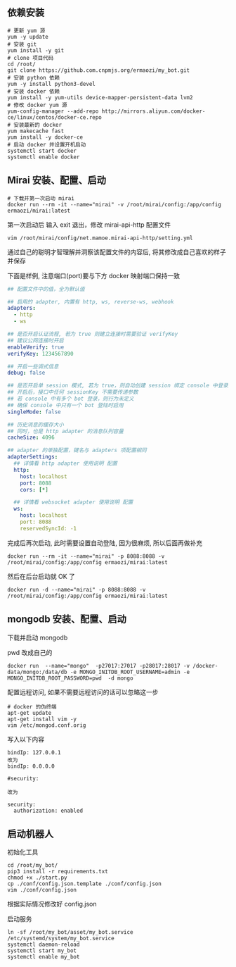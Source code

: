 ## 依赖安装
``` shell
# 更新 yum 源
yum -y update
# 安装 git
yum install -y git
# clone 项目代码
cd /root/
git clone https://github.com.cnpmjs.org/ermaozi/my_bot.git
# 安装 python 依赖
yum -y install python3-devel
# 安装 docker 依赖
yum install -y yum-utils device-mapper-persistent-data lvm2
# 修改 docker yum 源
yum-config-manager --add-repo http://mirrors.aliyun.com/docker-ce/linux/centos/docker-ce.repo
# 安装最新的 docker
yum makecache fast
yum install -y docker-ce
# 启动 docker 并设置开机启动
systemctl start docker
systemctl enable docker
```

## Mirai 安装、配置、启动
``` shell
# 下载并第一次启动 mirai
docker run --rm -it --name="mirai" -v /root/mirai/config:/app/config ermaozi/mirai:latest
```

第一次启动后 输入 exit 退出，修改 mirai-api-http 配置文件

``` shell
vim /root/mirai/config/net.mamoe.mirai-api-http/setting.yml
```

通过自己的聪明才智理解并洞察该配置文件的内容后, 将其修改成自己喜欢的样子并保存

下面是样例, 注意端口(port)要与下方 docker 映射端口保持一致

``` yaml
## 配置文件中的值，全为默认值

## 启用的 adapter, 内置有 http, ws, reverse-ws, webhook
adapters:
  - http
  - ws

## 是否开启认证流程, 若为 true 则建立连接时需要验证 verifyKey
## 建议公网连接时开启
enableVerify: true
verifyKey: 1234567890

## 开启一些调式信息
debug: false

## 是否开启单 session 模式, 若为 true，则自动创建 session 绑定 console 中登录的 bot
## 开启后，接口中任何 sessionKey 不需要传递参数
## 若 console 中有多个 bot 登录，则行为未定义
## 确保 console 中只有一个 bot 登陆时启用
singleMode: false

## 历史消息的缓存大小
## 同时，也是 http adapter 的消息队列容量
cacheSize: 4096

## adapter 的单独配置，键名与 adapters 项配置相同
adapterSettings:
  ## 详情看 http adapter 使用说明 配置
  http:
    host: localhost
    port: 8088
    cors: [*]

  ## 详情看 websocket adapter 使用说明 配置
  ws:
    host: localhost
    port: 8088
    reservedSyncId: -1
```

完成后再次启动, 此时需要设置自动登陆, 因为很麻烦, 所以后面再做补充

``` shell
docker run --rm -it --name="mirai" -p 8088:8088 -v /root/mirai/config:/app/config ermaozi/mirai:latest
```

然后在后台启动就 OK 了

``` shell
docker run -d --name="mirai" -p 8088:8088 -v /root/mirai/config:/app/config ermaozi/mirai:latest
```

## mongodb 安装、配置、启动

下载并启动 mongodb

pwd 改成自己的

``` shell
docker run  --name="mongo"  -p27017:27017 -p28017:28017 -v /docker-data/mongo:/data/db -e MONGO_INITDB_ROOT_USERNAME=admin -e MONGO_INITDB_ROOT_PASSWORD=pwd  -d mongo
```

配置远程访问, 如果不需要远程访问的话可以忽略这一步

``` shell
# docker 的伪终端
apt-get update
apt-get install vim -y
vim /etc/mongod.conf.orig
```

写入以下内容

```
bindIp: 127.0.0.1
改为
bindIp: 0.0.0.0
```

```
#security:

改为

security:
  authorization: enabled
```

## 启动机器人

初始化工具
``` shell
cd /root/my_bot/
pip3 install -r requirements.txt
chmod +x ./start.py
cp ./conf/config.json.template ./conf/config.json
vim ./conf/config.json
```

根据实际情况修改好 config.json

启动服务

``` shell
ln -sf /root/my_bot/asset/my_bot.service /etc/systemd/system/my_bot.service
systemctl daemon-reload
systemctl start my_bot
systemctl enable my_bot
```